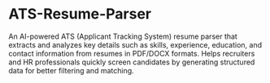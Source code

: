 # ATS-Resume-Parser
An AI-powered ATS (Applicant Tracking System) resume parser that extracts and analyzes key details such as skills, experience, education, and contact information from resumes in PDF/DOCX formats. Helps recruiters and HR professionals quickly screen candidates by generating structured data for better filtering and matching.
